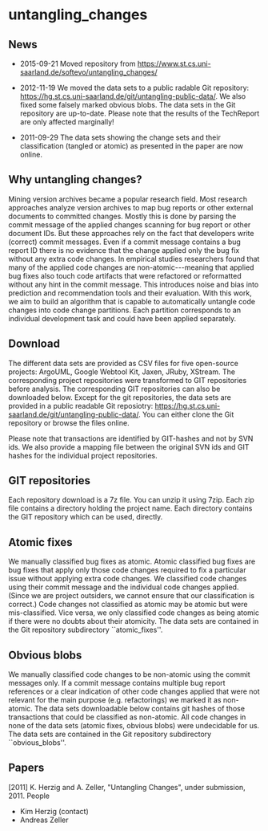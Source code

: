 # untangling_changes

## News
* 2015-09-21
Moved repository from https://www.st.cs.uni-saarland.de/softevo/untangling_changes/

* 2012-11-19
We moved the data sets to a public radable Git repository: https://hg.st.cs.uni-saarland.de/git/untangling-public-data/. We also fixed some falsely marked obvious blobs. The data sets in the Git repository are up-to-date. Please note that the results of the TechReport are only affected marginally!

* 2011-09-29
The data sets showing the change sets and their classification (tangled or atomic) as presented in the paper are now online.

## Why untangling changes?

Mining version archives became a popular research field. Most research approaches analyze version archives to map bug reports or other external documents to committed changes. Mostly this is done by parsing the commit message of the applied changes scanning for bug report or other document IDs. But these approaches rely on the fact that developers write (correct) commit messages. Even if a commit message contains a bug report ID there is no evidence that the change applied only the bug fix without any extra code changes. In empirical studies researchers found that many of the applied code changes are non-atomic---meaning that applied bug fixes also touch code artifacts that were refactored or reformatted without any hint in the commit message. This introduces noise and bias into prediction and recommendation tools and their evaluation. With this work, we aim to build an algorithm that is capable to automatically untangle code changes into code change partitions. Each partition corresponds to an individual development task and could have been applied separately.

## Download

The different data sets are provided as CSV files for five open-source projects: ArgoUML, Google Webtool Kit, Jaxen, JRuby, XStream. The corresponding project repositories were transformed to GIT repositories before analysis. The corresponding GIT repositories can also be downloaded below.
Except for the git repositories, the data sets are provided in a public readable Git reposiotry: https://hg.st.cs.uni-saarland.de/git/untangling-public-data/. You can either clone the Git repository or browse the files online.

Please note that transactions are identified by GIT-hashes and not by SVN ids. We also provide a mapping file between the original SVN ids and GIT hashes for the individual project repositories.

## GIT repositories

Each repository download is a 7z file. You can unzip it using 7zip. Each zip file contains a directory holding the project name. Each directory contains the GIT repository which can be used, directly. 

## Atomic fixes

We manually classified bug fixes as atomic. Atomic classified bug fixes are bug fixes that apply only those code changes required to fix a particular issue without applying extra code changes. We classified code changes using their commit message and the individual code changes applied. (Since we are project outsiders, we cannot ensure that our classification is correct.) Code changes not classified as atomic may be atomic but were mis-classified. Vice versa, we only classified code changes as being atomic if there were no doubts about their atomicity.
The data sets are contained in the Git repository subdirectory ``atomic_fixes''.

## Obvious blobs

We manually classified code changes to be non-atomic using the commit messages only. If a commit message contains multiple bug report references or a clear indication of other code changes applied that were not relevant for the main purpose (e.g. refactorings) we marked it as non-atomic. The data sets downloadable below contains git hashes of those transactions that could be classified as non-atomic. All code changes in none of the data sets (atomic fixes, obvious blobs) were undecidable for us. 
The data sets are contained in the Git repository subdirectory ``obvious_blobs''.

## Papers

[2011] K. Herzig and A. Zeller, "Untangling Changes", under submission, 2011.
People

* Kim Herzig (contact)
* Andreas Zeller
